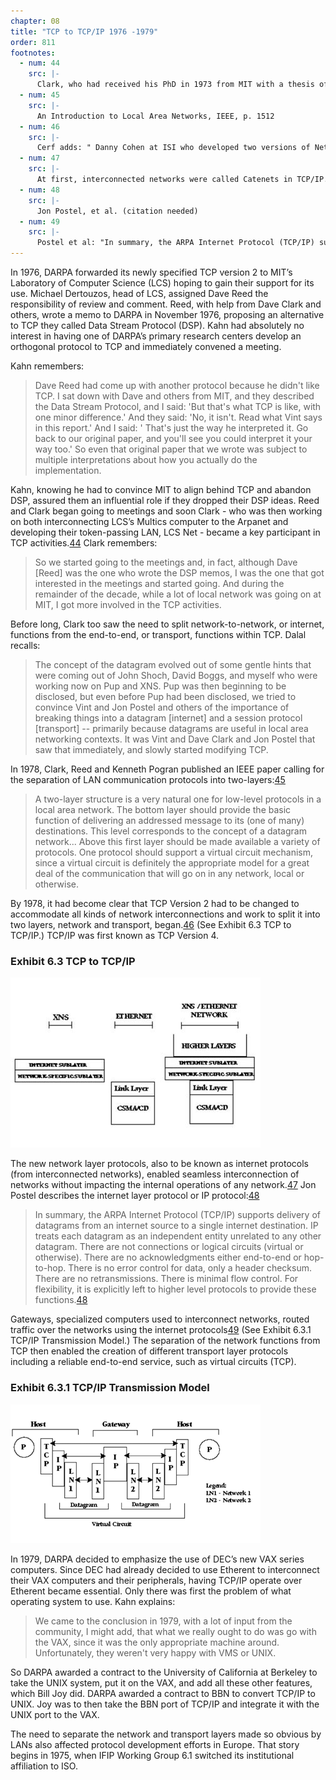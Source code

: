 ```yaml
---
chapter: 08
title: "TCP to TCP/IP 1976 -1979"
order: 811
footnotes:
  - num: 44
    src: |- 
      Clark, who had received his PhD in 1973 from MIT with a thesis of pulling the I/O system out of the kernel of the Multixs operating system, realized afterwards that he had not solved the problems for multiplexing devices such as networks, and stayed on at LCS as a post-Doctoral to connect a Multixs computer to the ARPANET.
  - num: 45
    src: |- 
      An Introduction to Local Area Networks, IEEE, p. 1512
  - num: 46
    src: |- 
      Cerf adds: " Danny Cohen at ISI who developed two versions of Network Voice Protocol deserves credit also for influencing the separation of IP from TCP."
  - num: 47
    src: |- 
      At first, interconnected networks were called Catenets in TCP/IP.
  - num: 48
    src: |- 
      Jon Postel, et al. (citation needed)
  - num: 49
    src: |- 
      Postel et al: "In summary, the ARPA Internet Protocol (TCP/IP) supports delivery of datagrams from an internet source to a single internet destination. IP treats each datagram as an independent entity unrelated to any other datagram. There are not connections or logical circuits (virtual or otherwise). There are no acknowledgments either end-to-end or hop-to-hop. There is no error control for data, only a header checksum. There are no retransmissions. There is minimal flow control. For flexibility, it is explicitly left to higher level protocols to provide these functions."
---
```


In 1976, DARPA forwarded its newly specified TCP version 2 to MIT’s Laboratory of Computer Science (LCS) hoping to gain their support for its use. Michael Dertouzos, head of LCS, assigned Dave Reed the responsibility of review and comment. Reed, with help from Dave Clark and others, wrote a memo to DARPA in November 1976, proposing an alternative to TCP they called Data Stream Protocol (DSP). Kahn had absolutely no interest in having one of DARPA’s primary research centers develop an orthogonal protocol to TCP and immediately convened a meeting.

Kahn remembers:

>Dave Reed had come up with another protocol because he didn't like TCP. I sat down with Dave and others from MIT, and they described the Data Stream Protocol, and I said: 'But that's what TCP is like, with one minor difference.' And they said: 'No, it isn't. Read what Vint says in this report.' And I said: ' That's just the way he interpreted it. Go back to our original paper, and you'll see you could interpret it your way too.'  So even that original paper that we wrote was subject to multiple interpretations about how you actually do the implementation.

Kahn, knowing he had to convince MIT to align behind TCP and abandon DSP, assured them an influential role if they dropped their DSP ideas. Reed and Clark began going to meetings and soon Clark - who was then working on both interconnecting LCS’s Multics computer to the Arpanet and developing their token-passing LAN, LCS Net - became a key participant in TCP activities.<a name="fnloc44" href="#fn44">44</a> Clark remembers:

>So we started going to the meetings and, in fact, although Dave [Reed] was the one who wrote the DSP memos, I was the one that got interested in the meetings and started going. And during the remainder of the decade, while a lot of local network was going on at MIT, I got more involved in the TCP activities.

Before long, Clark too saw the need to split network-to-network, or internet, functions from the end-to-end, or transport, functions within TCP. Dalal recalls:

>The concept of the datagram evolved out of some gentle hints that were coming out of John Shoch, David Boggs, and myself who were working now on Pup and XNS. Pup was then beginning to be disclosed, but even before Pup had been disclosed, we tried to convince Vint and Jon Postel and others of the importance of breaking things into a datagram [internet] and a session protocol [transport] -- primarily because datagrams are useful in local area networking contexts. It was Vint and Dave Clark and Jon Postel that saw that immediately, and slowly started modifying TCP.

In 1978, Clark, Reed and Kenneth Pogran published an IEEE paper calling for the separation of LAN communication protocols into two-layers:<a name="fnloc45" href="#fn45">45</a>

>A two-layer structure is a very natural one for low-level protocols in a local area network. The bottom layer should provide the basic function of delivering an addressed message to its (one of many) destinations. This level corresponds to the concept of a datagram network... Above this first layer should be made available a variety of protocols. One protocol should support a virtual circuit mechanism, since a virtual circuit is definitely the appropriate model for a great deal of the communication that will go on in any network, local or otherwise.

By 1978, it had become clear that TCP Version 2 had to be changed to accommodate all kinds of network interconnections and work to split it into two layers, network and transport, began.<a name="fnloc46" href="#fn46">46</a> (See Exhibit 6.3 TCP to TCP/IP.) TCP/IP was first known as TCP Version 4.

### Exhibit 6.3 TCP to TCP/IP

![diagram of TCP to TCP/IP](/assets/img/ex_8.10.1_TCP_to_TCP_IP.png) 

The new network layer protocols, also to be known as internet protocols (from interconnected networks), enabled seamless interconnection of networks without impacting the internal operations of any network.<a name="fnloc47" href="#fn47">47</a> Jon Postel describes the internet layer protocol or IP protocol:<a name="fnloc48" href="#fn48">48</a>

>In summary, the ARPA Internet Protocol (TCP/IP) supports delivery of datagrams from an internet source to a single internet destination. IP treats each datagram as an independent entity unrelated to any other datagram. There are not connections or logical circuits (virtual or otherwise). There are no acknowledgments either end-to-end or hop-to-hop. There is no error control for data, only a header checksum. There are no retransmissions. There is minimal flow control. For flexibility, it is explicitly left to higher level protocols to provide these functions.<a name="fnloc48" href="#fn48">48</a>

Gateways, specialized computers used to interconnect networks, routed traffic over the networks using the internet protocols<a name="fnloc49" href="#fn49">49</a>  (See Exhibit 6.3.1 TCP/IP Transmission Model.) The separation of the network functions from TCP then enabled the creation of different transport layer protocols including a reliable end-to-end service, such as virtual circuits (TCP).

### Exhibit 6.3.1 TCP/IP Transmission Model

![diagram of TCP/IP Transmission Model](/assets/img/ex_8.10.2_TCP_IP_Transmission_Model.png)

In 1979, DARPA decided to emphasize the use of DEC’s new VAX series computers. Since DEC had already decided to use Etherent to interconnect their VAX computers and their peripherals, having TCP/IP operate over Etherent became essential. Only there was first the problem of what operating system to use. Kahn explains:

>We came to the conclusion in 1979, with a lot of input from the community, I might add, that what we really ought to do was go with the VAX, since it was the only appropriate machine around. Unfortunately, they weren't very happy with VMS or UNIX.

So DARPA awarded a contract to the University of California at Berkeley to take the UNIX system, put it on the VAX, and add all these other features, which Bill Joy did. DARPA awarded a contract to BBN to convert TCP/IP to UNIX. Joy was to then take the BBN port of TCP/IP and integrate it with the UNIX port to the VAX.

The need to separate the network and transport layers made so obvious by LANs also affected protocol development efforts in Europe. That story begins in 1975, when IFIP Working Group 6.1 switched its institutional affiliation to ISO.
